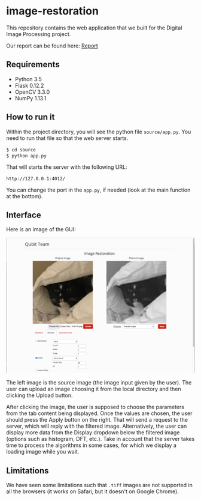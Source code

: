 # image-restoration

This repository contains the web application that we 
built for the Digital Image Processing project.

Our report can be found here: [Report](final_report.pdf)


## Requirements

* Python 3.5
* Flask 0.12.2
* OpenCV 3.3.0
* NumPy 1.13.1


## How to run it

Within the project directory, you will see the python 
file `source/app.py`. You need to run that file so that
the web server starts.  

```
$ cd source
$ python app.py
```

That will starts the server with the following URL:

```
http://127.0.0.1:4012/
``` 

You can change the port in the `app.py`, if needed (look 
at the main function at the bottom).


## Interface

Here is an image of the GUI:
 
![System overview](interface.png)

The left image is the source image (the image input given by 
the user). The user can upload an image choosing it from the 
local directory and then clicking the Upload button. 

After clicking the image, the user is supposed to choose the 
parameters from the tab content being displayed. Once the values 
are chosen, the user should press the Apply button on the right. 
That will send a request to the server, which will reply with 
the filtered image. Alternatively, the user can display more 
data from the Display dropdown below the filtered image (options 
such as histogram, DFT, etc.).  Take in account that the server 
takes time to process the algorithms in some cases, for which we 
display a loading image while you wait.


## Limitations

We have seen some limitations such that `.tiff` images are 
not supported in all the browsers (it works on Safari, but it 
doesn't on Google Chrome).

